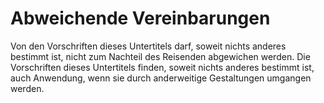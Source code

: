 # Abweichende Vereinbarungen

Von den Vorschriften dieses Untertitels darf, soweit nichts anderes bestimmt ist, nicht zum Nachteil des Reisenden abgewichen werden. Die Vorschriften dieses Untertitels finden, soweit nichts anderes bestimmt ist, auch Anwendung, wenn sie durch anderweitige Gestaltungen umgangen werden. 

